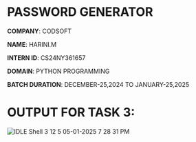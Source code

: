 # PASSWORD GENERATOR

**COMPANY**: CODSOFT

**NAME**: HARINI.M

**INTERN ID**: CS24NY361657

**DOMAIN**: PYTHON PROGRAMMING

**BATCH DURATION**: DECEMBER-25,2024 TO JANUARY-25,2025

# OUTPUT FOR TASK 3:
![IDLE Shell 3 12 5 05-01-2025 7 28 31 PM](https://github.com/user-attachments/assets/cd11c040-a8e8-49db-8eb5-fe93748a034c)
